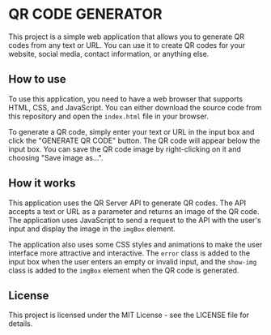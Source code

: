 # QR CODE GENERATOR

This project is a simple web application that allows you to generate QR codes from any text or URL. You can use it to create QR codes for your website, social media, contact information, or anything else.

## How to use

To use this application, you need to have a web browser that supports HTML, CSS, and JavaScript. You can either download the source code from this repository and open the `index.html` file in your browser.

To generate a QR code, simply enter your text or URL in the input box and click the "GENERATE QR CODE" button. The QR code will appear below the input box. You can save the QR code image by right-clicking on it and choosing "Save image as...".

## How it works

This application uses the QR Server API to generate QR codes. The API accepts a text or URL as a parameter and returns an image of the QR code. The application uses JavaScript to send a request to the API with the user's input and display the image in the `imgBox` element.

The application also uses some CSS styles and animations to make the user interface more attractive and interactive. The `error` class is added to the input box when the user enters an empty or invalid input, and the `show-img` class is added to the `imgBox` element when the QR code is generated.

## License

This project is licensed under the MIT License - see the LICENSE file for details.
